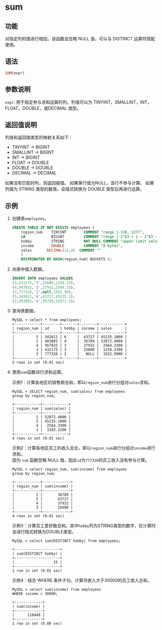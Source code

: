 
# sum

## 功能

对指定列的值进行相加。该函数会忽略 NULL 值，可以与 DISTINCT 运算符搭配使用。

## 语法

```Haskell
SUM(expr)
```

## 参数说明

`expr`: 用于指定参与求和运算的列。列值可以为 TINYINT，SMALLINT，INT，FLOAT，DOUBLE，或DECIMAL 类型。

## 返回值说明

列值和返回值类型的映射关系如下：

- TINYINT -> BIGINT
- SMALLINT -> BIGINT
- INT -> BIGINT
- FLOAT -> DOUBLE
- DOUBLE -> DOUBLE
- DECIMAL -> DECIMAL

如果没有匹配的列，则返回报错。
如果某行值为NULL，该行不参与计算。
如果列值为 STRING 类型的数值，会隐式转换为 DOUBLE 类型后再进行运算。

## 示例

1. 创建表`employees`。

    ```SQL
    CREATE TABLE IF NOT EXISTS employees (
        region_num    TINYINT        COMMENT "range [-128, 127]",
        id            BIGINT         COMMENT "range [-2^63 + 1 ~ 2^63 - 1]",
        hobby         STRING         NOT NULL COMMENT "upper limit value 65533 bytes",
        income        DOUBLE         COMMENT "8 bytes",
        sales       DECIMAL(12,4)  COMMENT ""
        )
        DISTRIBUTED BY HASH(region_num) BUCKETS 8;
    ```

2. 向表中插入数据。

    ```SQL
    INSERT INTO employees VALUES
    (3,432175,'3',25600,1250.23),
    (4,567832,'3',37932,2564.33),
    (3,777326,'2',null,1932.99),
    (5,342611,'6',43727,45235.1),
    (2,403882,'4',36789,52872.4);
    ```

3. 查询表数据。

    ```Plain Text
    MySQL > select * from employees;
    +------------+--------+-------+--------+------------+
    | region_num | id     | hobby | income | sales      |
    +------------+--------+-------+--------+------------+
    |          5 | 342611 | 6     |  43727 | 45235.1000 |
    |          2 | 403882 | 4     |  36789 | 52872.4000 |
    |          4 | 567832 | 3     |  37932 |  2564.3300 |
    |          3 | 432175 | 3     |  25600 |  1250.2300 |
    |          3 | 777326 | 2     |   NULL |  1932.9900 |
    +------------+--------+-------+--------+------------+
    5 rows in set (0.01 sec)
    ```

4. 使用`sum`函数进行求和运算。

    示例1：计算各地区的销售额总和，即以`region_num`进行分组对`sales`求和。

    ```Plain Text
    MySQL > SELECT region_num, sum(sales) from employees
    group by region_num;

    +------------+------------+
    | region_num | sum(sales) |
    +------------+------------+
    |          2 | 52872.4000 |
    |          5 | 45235.1000 |
    |          4 |  2564.3300 |
    |          3 |  3183.2200 |
    +------------+------------+
    4 rows in set (0.01 sec)
    ```

    示例2：计算各地区员工的收入总合，即以`region_num`进行分组对`income`进行求和。<br>因为 `sum` 函数忽略 NULL 值，因此`id`为`777326`的员工收入没有参与计算。

    ```Plain Text
    MySQL > select region_num, sum(income) from employees
    group by region_num;

    +------------+-------------+
    | region_num | sum(income) |
    +------------+-------------+
    |          2 |       36789 |
    |          5 |       43727 |
    |          4 |       37932 |
    |          3 |       25600 |
    +------------+-------------+
    4 rows in set (0.01 sec)
    ```

    示例3：计算员工爱好数总和。其中`hobby`列为STRING类型的数字，在计算时会进行隐式转换为DOUBLE类型。

    ```Plain Text
    MySQL > select sum(DISTINCT hobby) from employees;

    +---------------------+
    | sum(DISTINCT hobby) |
    +---------------------+
    |                  15 |
    +---------------------+
    1 row in set (0.01 sec)
    ```

    示例4：结合 WHERE 条件子句，计算月收入大于30000的员工收入总和。

    ```Plain Text
    MySQL > select sum(income) from employees
    WHERE income > 30000;

    +-------------+
    | sum(income) |
    +-------------+
    |      118448 |
    +-------------+
    1 row in set (0.00 sec)
    ```
